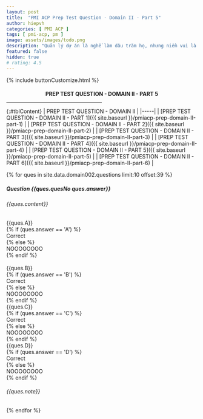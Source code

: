```yaml
---
layout: post
title:  "PMI ACP Prep Test Question - Domain II - Part 5"
author: hiepvh
categories: [ PMI ACP ]
tags: [ pmi-acp, pm ]
image: assets/images/todo.png
description: "Quản lý dự án là nghề làm dâu trăm họ, nhưng niềm vui là được học hỏi mỗi ngày, mỗi giờ, mỗi thời điểm."
featured: false
hidden: true
# rating: 4.5
---
```


{% include  buttonCustomize.html %}

<!-- Title Block -->
<div id="titleBlock" style="text-align: center;">
  <h4 style="margin-bottom: 0px;"> PREP TEST QUESTION - DOMAIN II - PART 5</h4>
  <hr style="width: 50%;">
</div>

{:#tblContent}
| PREP TEST QUESTION - DOMAIN II |
|-----|
| [PREP TEST QUESTION - DOMAIN II - PART 1]({{ site.baseurl }}/pmiacp-prep-domain-II-part-1) |
| [PREP TEST QUESTION - DOMAIN II - PART 2]({{ site.baseurl }}/pmiacp-prep-domain-II-part-2) |
| [PREP TEST QUESTION - DOMAIN II - PART 3]({{ site.baseurl }}/pmiacp-prep-domain-II-part-3) |
| [PREP TEST QUESTION - DOMAIN II - PART 4]({{ site.baseurl }}/pmiacp-prep-domain-II-part-4) |
| [PREP TEST QUESTION - DOMAIN II - PART 5]({{ site.baseurl }}/pmiacp-prep-domain-II-part-5) |
| [PREP TEST QUESTION - DOMAIN II - PART 6]({{ site.baseurl }}/pmiacp-prep-domain-II-part-6) |

{% for ques in site.data.domain002.questions limit:10 offset:39 %}
<!-- QUESTION -->
<div class="text-card">
  <div class="heading">
    <h5>Question {{ques.quesNo ques.answer}} </h5>
    <h6>{{ques.content}}</h6>
  </div>

  <div class="headingAnswer">
    <!-- Answer A -->
    <div class="flip">
      <div class="flipContent">
        <div class="front">
          {{ques.A}}
        </div>
        {% if (ques.answer == 'A') %}
          <div class="back" style="display: block">Correct</div>
        {% else %}  
          <div class="back">NOOOOOOOO</div>
        {% endif %}
      </div>
    </div>
    <br class="clear" />
    <!-- Answer B -->
    <div class="flip">
      <div class="flipContent">
        <div class="front">
          {{ques.B}}
        </div>
        {% if (ques.answer == 'B') %}
          <div class="back" style="display: block">Correct</div>
        {% else %}  
          <div class="back">NOOOOOOOO</div>
        {% endif %}
      </div>
    </div>
    <!-- Answer C -->
    <div class="flip">
      <div class="flipContent">
        <div class="front">
          {{ques.C}}
        </div>
        {% if (ques.answer == 'C') %}
          <div class="back">Correct</div>
        {% else %}  
          <div class="back">NOOOOOOOO</div>
        {% endif %}
      </div>
    </div>
    <!-- Answer D -->
    <div class="flip">
      <div class="flipContent">
        <div class="front">
          {{ques.D}}
        </div>
        {% if (ques.answer == 'D') %}
          <div class="back">Correct</div>
        {% else %}  
          <div class="back">NOOOOOOOO</div>
        {% endif %}
      </div>
    </div>
    <!-- Note--> 
    <div class="text-box-note">
      <h6>{{ques.note}}</h6>
    </div>
  </div>

</div>
{% endfor %}
